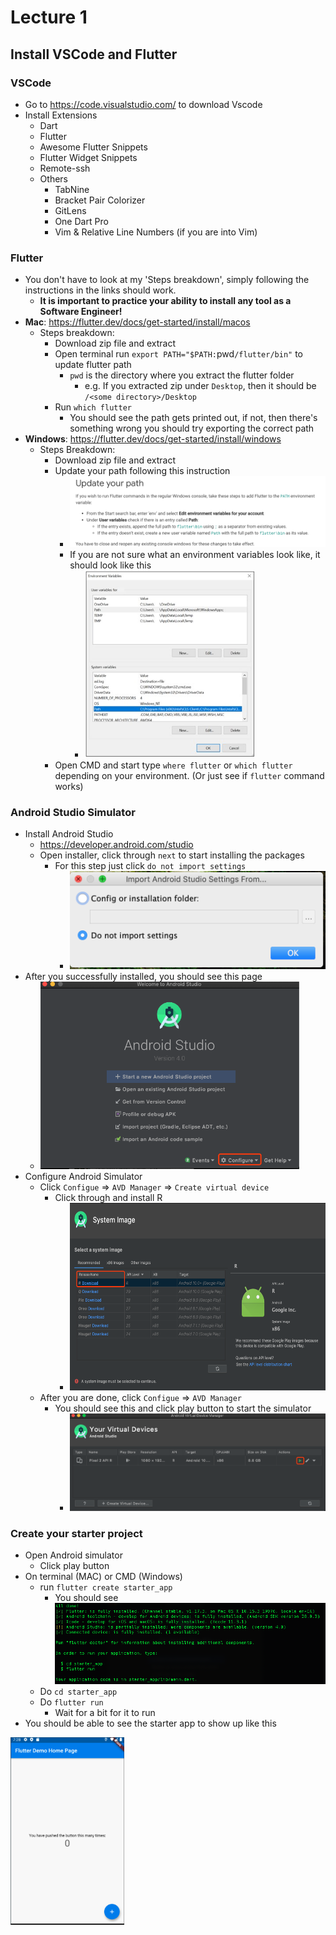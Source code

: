 # **Lecture 1**

## **Install VSCode and Flutter**

### **VSCode**
- Go to https://code.visualstudio.com/ to download Vscode
- Install Extensions
  - Dart
  - Flutter
  - Awesome Flutter Snippets
  - Flutter Widget Snippets
  - Remote-ssh
  - Others
    - TabNine
    - Bracket Pair Colorizer
    - GitLens
    - One Dart Pro
    - Vim & Relative Line Numbers (if you are into Vim)
  
### **Flutter**
- You don't have to look at my 'Steps breakdown', simply following the instructions in the links should work.
  - **It is important to practice your ability to install any tool as a Software Engineer!**
- **Mac**: https://flutter.dev/docs/get-started/install/macos
  - Steps breakdown:
    - Download zip file and extract
    - Open terminal run `export PATH="$PATH:`pwd`/flutter/bin"` to update flutter path
      - `pwd` is the directory where you extract the flutter folder
        - e.g. If you extracted zip under `Desktop`, then it should be `/<some directory>/Desktop`
    - Run `which flutter`
      - You should see the path gets printed out, if not, then there's something wrong you should try exporting the correct path
- **Windows**: https://flutter.dev/docs/get-started/install/windows
  - Steps Breakdown:
    - Download zip file and extract
    - Update your path following this instruction
      - <img src="./windows.png">
      - If you are not sure what an environment variables look like, it should look like this
        - <img src="./win_env_var.jpg" height=300>
    - Open CMD and start type `where flutter` or `which flutter` depending on your environment. (Or just see if `flutter` command works)

### Android Studio Simulator
- Install Android Studio 
  - https://developer.android.com/studio
  - Open installer, click through `next` to start installing the packages 
    - For this step just click `do not import settings`
      - <img src="./studio_setting.png">
- After you successfully installed, you should see this page
  - <img src="./studio.png" height=300>
- Configure Android Simulator
  - Click `Configue` => `AVD Manager` => `Create virtual device`
    - Click through and install R
      - <img src="./download_r.png" height=300>
  - After you are done, click `Configue` => `AVD Manager`
    - You should see this and click play button to start the simulator
      - <img src="./start_simulator.png">

### **Create your starter project**
- Open Android simulator
  - Click play button
- On terminal (MAC) or CMD (Windows)
  - run `flutter create starter_app`
    - You should see <img src="./all_done.png">
  - Do `cd starter_app`
  - Do `flutter run`
    - Wait for a bit for it to run
- You should be able to see the starter app to show up like this
 
<img src="./starter_app.png" height=300>